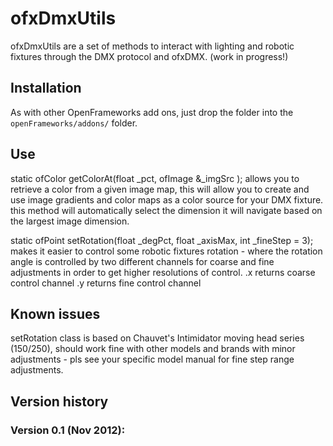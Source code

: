 ofxDmxUtils
=====================================

ofxDmxUtils are a set of methods to interact with lighting and robotic fixtures through the DMX protocol and ofxDMX.
(work in progress!)


Installation
------------
As with other OpenFrameworks add ons, just drop the folder into the `openFrameworks/addons/` folder.

Use
------------
static ofColor getColorAt(float _pct, ofImage &_imgSrc );
allows you to retrieve a color from a given image map,
this will allow you to create and use image gradients and color maps as a color source for your DMX fixture.
this method will automatically select the dimension it will navigate based on the largest image dimension.

static ofPoint setRotation(float _degPct, float _axisMax, int _fineStep = 3);
makes it easier to control some robotic fixtures rotation - where the rotation angle is controlled by two different channels for coarse and fine adjustments in order to get higher resolutions of control.
.x returns coarse control channel 
.y returns fine control channel
 
Known issues
------------
setRotation class is based on Chauvet's Intimidator moving head series (150/250),
should work fine with other models and brands with minor adjustments - pls see your specific model manual for fine step range adjustments.


Version history
------------
### Version 0.1 (Nov 2012):


